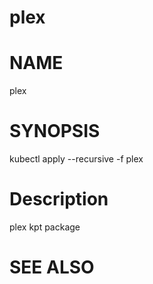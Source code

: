 plex
==================================================

# NAME

  plex

# SYNOPSIS

  kubectl apply --recursive -f plex

# Description

plex kpt package

# SEE ALSO

